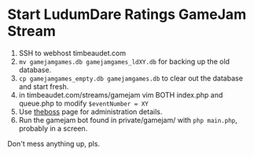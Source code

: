 # Start LudumDare Ratings GameJam Stream

1. SSH to webhost timbeaudet.com
2. `mv gamejamgames.db gamejamgames_ldXY.db` for backing up the old database.
3. `cp gamejamgames_empty.db gamejamgames.db` to clear out the database and start fresh.
4. in timbeaudet.com/streams/gamejam vim BOTH index.php and queue.php to modify  `$eventNumber = XY`
5. Use [theboss](https://timbeaudet.com/streams/gamejam/theboss.php) page for administration details.
6. Run the gamejam bot found in private/gamejam/ with `php main.php`, probably in a screen.

Don't mess anything up, pls.
